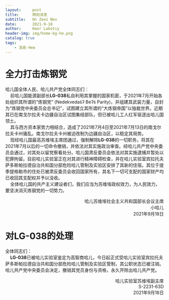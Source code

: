 ```yaml
---
layout:     post
title:      两则消息
subtitle:   On Zeeś Nev
date:       2021-9-18
author:     Haer Labotiy
header-img: img/home-bg-he.png
catalog: true
tags:
    - 消息-Нев
---
```


# 全力打击炼钢党

哈儿国全体人民、哈儿共产党全体同志们：  
&nbsp;&nbsp;&nbsp;&nbsp;前哈儿国能源副部长**LG-038**私自利用其掌握的国家机密，于2021年7月开始各处组织其所谓的“炼钢党” (Nedekvedaśʔ Beʔś Parity)，并组建其武装力量，自封为“炼钢党中央委员会总书记”，试图建立其所谓的“大炼钢帝国”以独裁世界。近期其已在南戈尔拉夫卡边疆自治区试图集结部队，但已被哈儿工人红军驱逐出哈儿国领土。  
&nbsp;&nbsp;&nbsp;&nbsp;其与西方资本家势力相结合，造成了2021年7月4日至2021年7月13日的南戈尔拉夫卡州骚乱。南戈尔拉夫卡州被迫改制为边疆自治区，以稳定其局势。  
&nbsp;&nbsp;&nbsp;&nbsp;现经哈儿国最高苏维埃主席团通过，强制解除**LG-038**的一切职务，将其在2021年7月以后的一切命令撤销，并依法对其实施政治审查。经哈儿共产党中央委员会通过，对其处以留党察看处分。哈儿国肃反委员会依法对其实施逮捕并暂处以犯罪拘留。目前哈儿实验室正在对其进行精神障碍检查，并在哈儿实验室宾拉托夫萨多斯帕拉德自治共和国分部危险哈儿管制及实验区安排了其新的住宿。其位于提季提格勒市的住处已被肃反委员会收回国家所有，其名下一切可支配的国家财产均已收回其支配权并予以没收。  
&nbsp;&nbsp;&nbsp;&nbsp;全体哈儿国的共产主义建设者们，我们应当为苏维埃政权效力，为人民效力，要坚决消灭炼钢党的一切势力。  
<div style="text-align: right">哈儿苏维埃社会主义共和国部长会议主席</div>  
<div style="text-align: right">小哈儿</div>  
<div style="text-align: right">2021年9月18日</div>  

# 对LG-038的处理

全体同志们：  
&nbsp;&nbsp;&nbsp;&nbsp;**LG-038**已被哈儿实验室鉴定为高智商哈儿，今日起正式受哈儿实验室宾拉托夫萨多斯帕拉德自治共和国分部危险哈儿管制及实验区管制，其公职状态已被注销。哈儿共产党中央委员会决定，撤销其党员身份与资格，永久开除出哈儿共产党。  
<div style="text-align: right">哈儿实验室苏维埃副主席</div>  
<div style="text-align: right">S-2231-63D</div>  
<div style="text-align: right">2021年9月18日</div>  
